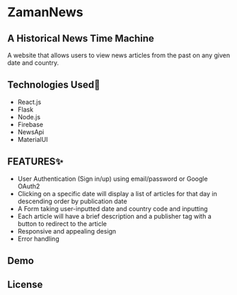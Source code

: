 # ZamanNews 
## A Historical News Time Machine

A website that allows users to view news articles from the past on any given date and country.

## Technologies Used🔧
- React.js
- Flask
- Node.js
- Firebase
- NewsApi
- MaterialUI

## FEATURES✨
- User Authentication (Sign in/up) using email/password or Google OAuth2 
- Clicking on a specific date will display a list of articles for that day in descending order by publication date
- A Form taking user-inputted date and country code and inputting 
- Each article will have a brief description and a publisher tag with a button to redirect to the article
- Responsive and appealing design
- Error handling

## Demo

## License


